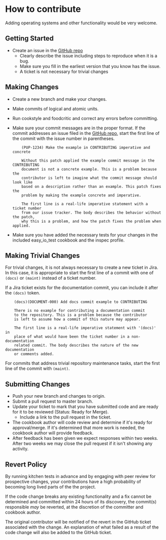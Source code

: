 # How to contribute

Adding operating systems and other functionality would be very welcome.

## Getting Started

* Create an issue in the [GitHub repo](https://github.com/amunoz951/easy_io/issues)
  * Clearly describe the issue including steps to reproduce when it is a bug.
  * Make sure you fill in the earliest version that you know has the issue.
  * A ticket is not necessary for trivial changes

## Making Changes

* Create a new branch and make your changes.
* Make commits of logical and atomic units.
* Run cookstyle and foodcritic and correct any errors before committing.
* Make sure your commit messages are in the proper format. If the commit
  addresses an issue filed in the
  [GitHub repo](https://github.com/amunoz951/easy_io/issues), start
  the first line of the commit with the issue number in parentheses.

  ```
      (PUP-1234) Make the example in CONTRIBUTING imperative and concrete

      Without this patch applied the example commit message in the CONTRIBUTING
      document is not a concrete example. This is a problem because the
      contributor is left to imagine what the commit message should look like
      based on a description rather than an example. This patch fixes the
      problem by making the example concrete and imperative.

      The first line is a real-life imperative statement with a ticket number
      from our issue tracker. The body describes the behavior without the patch,
      why this is a problem, and how the patch fixes the problem when applied.
  ```
* Make sure you have added the necessary tests for your changes in the included
  easy_io_test cookbook and the inspec profile.

## Making Trivial Changes

For trivial changes, it is not always necessary to create a new
ticket in Jira. In this case, it is appropriate to start the first line of a
commit with one of  `(docs)` or `(maint)` instead of a ticket
number.

If a Jira ticket exists for the documentation commit, you can include it
after the `(docs)` token.

```
    (docs)(DOCUMENT-000) Add docs commit example to CONTRIBUTING

    There is no example for contributing a documentation commit
    to the repository. This is a problem because the contributor
    is left to assume how a commit of this nature may appear.

    The first line is a real-life imperative statement with '(docs)' in
    place of what would have been the ticket number in a non-documentation
    related commit. The body describes the nature of the new documentation
    or comments added.
```

For commits that address trivial repository maintenance tasks, start the
first line of the commit with `(maint)`.

## Submitting Changes

* Push your new branch and changes to origin.
* Submit a pull request to master branch.
* Update your ticket to mark that you have submitted code and are ready
  for it to be reviewed (Status: Ready for Merge).
  * Include a link to the pull request in the ticket.
* The cookbook author will code review and determine if it's ready for
  approval/merge. If it's determined that more work is needed, the cookbook
  author will provide feedback.
* After feedback has been given we expect responses within two weeks. After two
  weeks we may close the pull request if it isn't showing any activity.

## Revert Policy

By running kitchen tests in advance and by engaging with peer review for
prospective changes, your contributions have a high probability of becoming long
lived parts of the the project.

If the code change breaks any existing functionality and a fix cannot be
determined and committed within 24 hours of its discovery, the commit(s)
responsible _may_ be reverted, at the discretion of the committer and cookbook
author.

The original contributor will be notified of the revert in the GitHub ticket
associated with the change. An explanation of what failed as a result of the
code change will also be added to the GitHub ticket.
